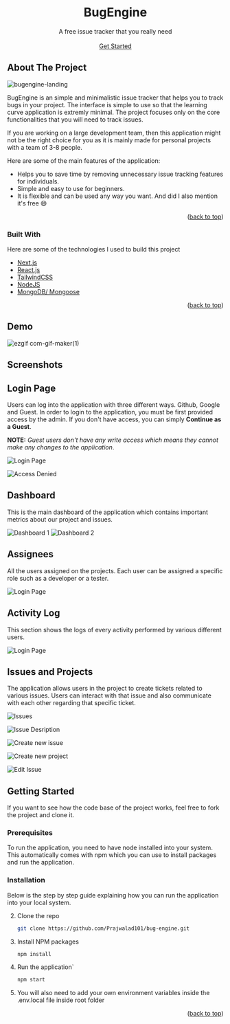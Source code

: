 <div id="top"></div>
<!-- PROJECT LOGO -->
<br />
<div align="center">
  <h1 align="center">BugEngine</h1>
  <p align="center">
    A free issue tracker that you really need
    <br />
    <br/>
    <a href="https://bug-engine.vercel.app">Get Started</a>
  </p>
</div>



<!-- ABOUT THE PROJECT -->
## About The Project

![bugengine-landing](https://user-images.githubusercontent.com/84787320/167077488-11e60480-b9f0-4a99-8274-b803052e045a.PNG)


BugEngine is an simple and minimalistic issue tracker that helps you to track bugs in your project. The interface is simple to use so that the learning curve application is extremly minimal. The project focuses only on the core functionalities that you will need to track issues. 

If you are working on a large development team, then this application might not be the right choice for you as it is mainly made for personal projects with a team of 3-8 people.

Here are some of the main features of the application:
* Helps you to save time by removing unnecessary issue tracking features for individuals.
* Simple and easy to use for beginners.
* It is flexible and can be used any way you want. And did I also mention it's free :smile:

<p align="right">(<a href="#top">back to top</a>)</p>


### Built With

Here are some of the technologies I used to build this project

* [Next.js](https://nextjs.org/)
* [React.js](https://reactjs.org/)
* [TailwindCSS](https://tailwindcss.com/)
* [NodeJS](https://nodejs.org/en/)
* [MongoDB/ Mongoose](https://www.mongodb.com/)

<p align="right">(<a href="#top">back to top</a>)</p>

## Demo

![ezgif com-gif-maker(1)](https://user-images.githubusercontent.com/84787320/167091649-daacf97c-2316-4a50-8af2-82d6be7f7d03.gif)

## Screenshots

## Login Page
Users can log into the application with three different ways. Github, Google and Guest. In order to login to the application, you must be first provided access by the admin. If you don't have access, you can simply **Continue as a Guest**. 

**NOTE:** *Guest users don't have any write access which means they cannot make any changes to the application*.

![Login Page](https://imgur.com/nLTbm3d.png)

![Access Denied](https://imgur.com/elZY9GM.png)


## Dashboard
This is the main dashboard of the application which contains important metrics about our project and issues.

![Dashboard 1](https://imgur.com/JvF3ciZ.png)
![Dashboard 2](https://imgur.com/Z4uair6.png)


## Assignees
All the users assigned on the projects. Each user can be assigned a specific role such as a developer or a tester.

![Login Page](https://imgur.com/SdbsMRE.png)

## Activity Log
This section shows the logs of every activity performed by various different users.

![Login Page](https://imgur.com/zLeOHy1.png)

## Issues and Projects
The application allows users in the project to create tickets related to various issues. Users can interact with that issue and also communicate with each other regarding that specific ticket.

![Issues](https://imgur.com/vFTqxN8.png)

![Issue Desription](https://imgur.com/kVKNJ5W.png)

![Create new issue](https://imgur.com/DfIms49.png)

![Create new project](https://imgur.com/XdQZG2q.png)

![Edit Issue](https://imgur.com/t6kj90i.png)










<!-- GETTING STARTED -->
## Getting Started

If you want to see how the code base of the project works, feel free to fork the project and clone it.

### Prerequisites

To run the application, you need to have node installed into your system. This automatically comes with npm which you can use to install packages and run the application.

### Installation

Below is the step by step guide explaining how you can run the application into your local system.

2. Clone the repo
   ```sh
   git clone https://github.com/Prajwalad101/bug-engine.git
   ```
3. Install NPM packages
   ```sh
   npm install
   ```
4. Run the application`
   ```js
   npm start
   ```
   
5. You will also need to add your own environment variables inside the .env.local file inside root folder

<p align="right">(<a href="#top">back to top</a>)</p>
